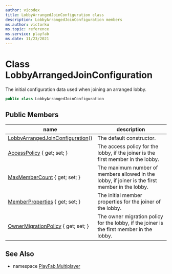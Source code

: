 ```yaml
---
author: vicodex
title: LobbyArrangedJoinConfiguration class
description: LobbyArrangedJoinConfiguration members
ms.author: victorku
ms.topic: reference
ms.service: playfab
ms.date: 11/23/2021
---
```


# Class LobbyArrangedJoinConfiguration

The initial configuration data used when joining an arranged lobby.

```csharp
public class LobbyArrangedJoinConfiguration
```

## Public Members

| name | description |
| --- | --- |
| [LobbyArrangedJoinConfiguration](LobbyArrangedJoinConfiguration/LobbyArrangedJoinConfiguration.md)() | The default constructor. |
| [AccessPolicy](LobbyArrangedJoinConfiguration/AccessPolicy.md) { get; set; } | The access policy for the lobby, if the joiner is the first member in the lobby. |
| [MaxMemberCount](LobbyArrangedJoinConfiguration/MaxMemberCount.md) { get; set; } | The maximum number of members allowed in the lobby, if joiner is the first member in the lobby. |
| [MemberProperties](LobbyArrangedJoinConfiguration/MemberProperties.md) { get; set; } | The initial member properties for the joiner of the lobby. |
| [OwnerMigrationPolicy](LobbyArrangedJoinConfiguration/OwnerMigrationPolicy.md) { get; set; } | The owner migration policy for the lobby, if the joiner is the first member in the lobby. |

## See Also

* namespace [PlayFab.Multiplayer](../PlayFabMultiplayerSDK.md)

